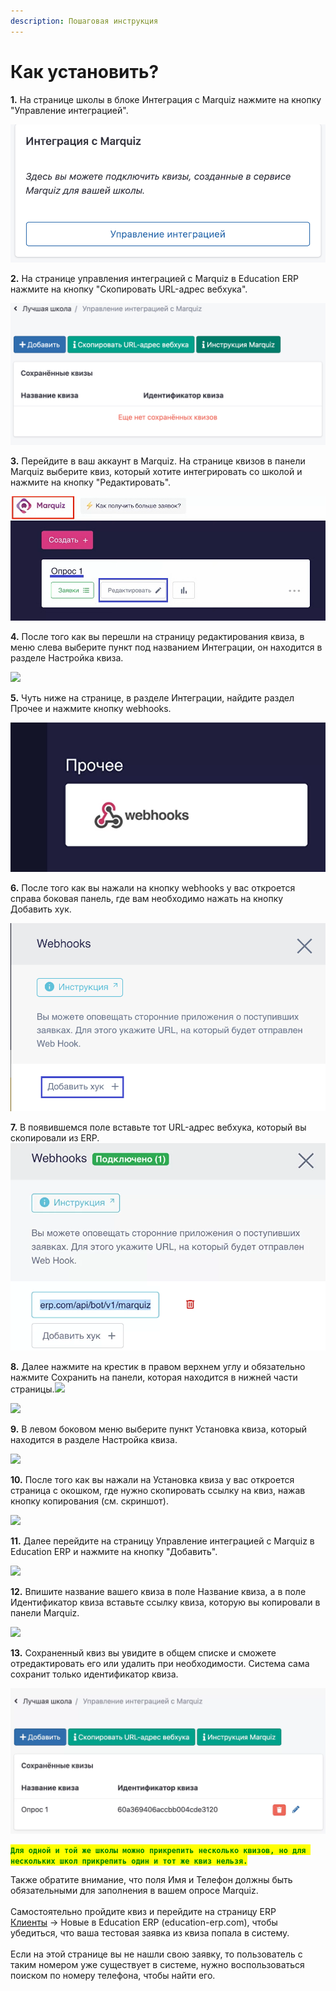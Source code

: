 ```yaml
---
description: Пошаговая инструкция
---
```


# Как установить?

**1.** На странице школы в блоке Интеграция с Marquiz нажмите на кнопку "Управление интеграцией".

![ ](../../.gitbook/assets/1mm.png)

**2.** На странице управления интеграцией с Marquiz в Education ERP нажмите на кнопку "Скопировать URL-адрес вебхука".

![](../../.gitbook/assets/2mm.png)

**3.** Перейдите в ваш аккаунт в Marquiz. На странице квизов в панели Marquiz выберите квиз, который хотите интегрировать со школой и нажмите на кнопку "Редактировать". 

![](<../../.gitbook/assets/3mm (1).png>)

**4.** После того как вы перешли на страницу редактирования квиза, в меню слева выберите пункт под названием Интеграции, он находится в разделе Настройка квиза.

![](../../.gitbook/assets/б.png)

**5.** Чуть ниже на странице, в разделе Интеграции, найдите раздел Прочее и нажмите кнопку webhooks.

![](../../.gitbook/assets/5mm.webp)

**6.** После того как вы нажали на кнопку webhooks у вас откроется справа боковая панель, где вам необходимо нажать на кнопку Добавить хук.

![](../../.gitbook/assets/7mm.png)

**7.** В появившемся поле вставьте тот URL-адрес вебхука, который вы скопировали из ERP.![](../../.gitbook/assets/9mm.webp)

**8.** Далее нажмите на крестик в правом верхнем углу и обязательно нажмите Сохранить на панели, которая находится в нижней части страницы.![](<../../.gitbook/assets/Screenshot\_171 (1).png>)

![](../../.gitbook/assets/Screenshot\_172.png)

**9.** В левом боковом меню выберите пункт Установка квиза, который находится в разделе Настройка квиза.

![](../../.gitbook/assets/Screenshot\_173.png)

**10.** После того как вы нажали на Установка квиза у вас откроется страница с окошком, где нужно скопировать ссылку на квиз, нажав кнопку копирования (см. скриншот).

![](../../.gitbook/assets/Screenshot\_174.png)

**11.** Далее перейдите на страницу Управление интеграцией с Marquiz в Education ERP и нажмите на кнопку "Добавить".

![](../../.gitbook/assets/Screenshot\_175.png)

**12.** Впишите название вашего квиза в поле Название квиза, а в поле Идентификатор квиза вставьте ссылку квиза, которую вы копировали в панели Marquiz.

![](../../.gitbook/assets/Screenshot\_176.png)

**13.** Сохраненный квиз вы увидите в общем списке и сможете отредактировать его или удалить при необходимости. Система сама сохранит только идентификатор квиза.

![](../../.gitbook/assets/16mm.webp)



<mark style="color:green;">**`Для одной и той же школы можно прикрепить несколько квизов, но для нескольких школ прикрепить один и тот же квиз нельзя.`**</mark>



Также обратите внимание, что поля Имя и Телефон должны быть обязательными для заполнения в вашем опросе Marquiz.\
\
Самостоятельно пройдите квиз и перейдите на страницу ERP\
[Клиенты](../../klienty/) -> Новые в Education ERP (education-erp.com), чтобы убедиться, что ваша тестовая заявка из квиза попала в систему.\
\
Если на этой странице вы не нашли свою заявку, то пользователь с таким номером уже существует в системе, нужно воспользоваться поиском по номеру телефона, чтобы найти его.
